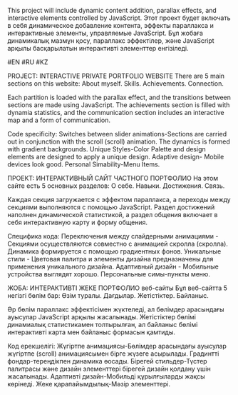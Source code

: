This project will include dynamic content addition, parallax effects, and interactive elements controlled by JavaScript.
Этот проект будет включать в себя динамическое добавление контента, эффекты параллакса и интерактивные элементы, управляемые JavaScript.
Бұл жобаға динамикалық мазмұн қосу, параллакс эффектілер, және JavaScript арқылы басқарылатын интерактивті элементтер енгізіледі.

#EN
#RU
#KZ

PROJECT: INTERACTIVE PRIVATE PORTFOLIO WEBSITE
There are 5 main sections on this website:
About myself.
Skills.
Achievements.
Connection.

Each partition is loaded with the parallax effect, and the transitions between sections are made using JavaScript. 
The achievements section is filled with dynamia statistics, and the communication section includes an interactive map and a form of communication.

Code specificity:
Switches between slider animations-Sections are carried out in conjunction with the scroll (scroll) animation.
The dynamics is formed with gradient backgrounds.
Unique Styles-Color Palette and design elements are designed to apply a unique design.
Adaptive design- Mobile devices look good.
Personal Simability-Menu Items.


ПРОЕКТ: ИНТЕРАКТИВНЫЙ САЙТ ЧАСТНОГО ПОРТФОЛИО
На этом сайте есть 5 основных разделов:
О себе.
Навыки.
Достижения.
Связь.

Каждая секция загружается с эффектом параллакса, а переходы между секциями выполняются с помощью JavaScript. 
Раздел достижений наполнен динамической статистикой, а раздел общения включает в себя интерактивную карту и форму общения.

Специфика кода:
Переключения между слайдерными анимациями - Секциями осуществляются совместно с анимацией скролла (скролла).
Динамика формируется с помощью градиентных фонов.
Уникальные стили - Цветовая палитра и элементы дизайна предназначены для применения уникального дизайна.
Адаптивный дизайн - Мобильные устройства выглядят хорошо.
Персональные симы-пункты меню.


ЖОБА: ИНТЕРАКТИВТІ ЖЕКЕ ПОРТФОЛИО веб-сайты
Бұл веб-сайтта 5 негізгі бөлім бар:
Өзім туралы.
Дағдылар.
Жетістіктер.
Байланыс.

Әр бөлім параллакс эффектісімен жүктеледі, ал бөлімдер арасындағы ауысулар JavaScript арқылы жасалынады. 
Жетістіктер бөлімі динамиалық статистикамен толтырылған, ал байланыс бөлімі интерактивті карта мен байланыс формасын қамтиды.

Код ерекшелігі:
Жүгіртпе анимациясы-Бөлімдер арасындағы ауысулар жүгіртпе (scroll) анимациясымен бірге жүзеге асырылады.
Градинтті фондар-тереңдікпен динамика өосады.
Бірегей стильдер-Түстер палитрасы және дизайн элементтері бірегей дизайн қолдану үшін жасалынады.
Адаптивті дизайн-Мобильді құрылғыларды жақсы көрінеді.
Жеке қарапайымдылық-Мәзір элементтері.


